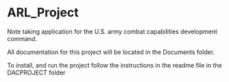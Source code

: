 # ARL_Project

Note taking application for the U.S. army combat capabilities development command.

All documentation for this project will be located in the Documents folder.

To install, and run the project follow the instructions in the readme file in the DACPROJECT folder
